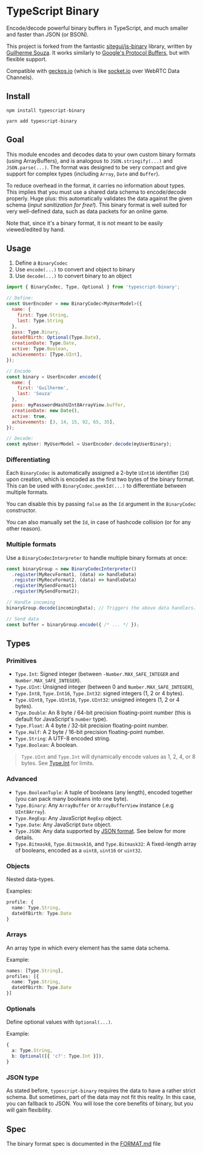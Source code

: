 # TypeScript Binary

Encode/decode powerful binary buffers in TypeScript, and much smaller and faster than JSON (or BSON).

This project is forked from the fantastic [sitegui/js-binary](https://github.com/sitegui/js-binary) library, written by [Guilherme Souza](https://github.com/sitegui). It works similarly to [Google's Protocol Buffers](https://protobuf.dev/), but with flexible support.

Compatible with [geckos.io](https://github.com/geckosio/geckos.io) (which is like [socket.io](https://github.com/socketio/socket.io) over WebRTC Data Channels).

## Install
`npm install typescript-binary`

`yarn add typescript-binary`


## Goal

This module encodes and decodes data to your own custom binary formats (using ArrayBuffers), and is analogous to `JSON.stringify(...)` and `JSON.parse(...)`. The format was designed to be very compact and give support for complex types (including `Array`, `Date` and `Buffer`).

To reduce overhead in the format, it carries no information about types. This implies that you must use a shared data schema to encode/decode properly. Huge plus: this automatically validates the data against the given schema (*input sanitization for free!*). This binary format is well suited for very well-defined data, such as data packets for an online game.

Note that, since it's a binary format, it is not meant to be easily viewed/edited by hand.

## Usage

1. Define a `BinaryCodec`
2. Use `encode(...)` to convert and object to binary
3. Use `decode(...)` to convert binary to an object

```js
import { BinaryCodec, Type, Optional } from 'typescript-binary';

// Define:
const UserEncoder = new BinaryCodec<MyUserModel>({
  name: {
    first: Type.String,
    last: Type.String
  },
  pass: Type.Binary,
  dateOfBirth: Optional(Type.Date),
  creationDate: Type.Date,
  active: Type.Boolean,
  achievements: [Type.UInt],
});

// Encode
const binary = UserEncoder.encode({
  name: {
    first: 'Guilherme',
    last: 'Souza'
  },
  pass: myPasswordHashUInt8ArrayView.buffer,
  creationDate: new Date(),
  active: true,
  achievements: [3, 14, 15, 92, 65, 35],
});

// Decode:
const myUser: MyUserModel = UserEncoder.decode(myUserBinary);
```

### Differentiating 

Each `BinaryCodec` is automatically assigned a 2-byte `UInt16` identifier (`Id`) upon creation,
which is encoded as the first two bytes of the binary format. This can be used with `BinaryCodec.peekId(...)`
to differentiate between multiple formats.

You can disable this by passing `false` as the `Id` argument in the `BinaryCodec` constructor.

You can also manually set the `Id`, in case of hashcode collision (or for any other reason).

### Multiple formats

Use a `BinaryCodecInterpreter` to handle multiple binary formats at once:

```ts
const binaryGroup = new BinaryCodecInterpreter()
  .register(MyRecvFormat1, (data) => handleData)
  .register(MyRecvFormat2, (data) => handleData)
  .register(MySendFormat1)
  .register(MySendFormat2);

// Handle incoming
binaryGroup.decode(incomingData); // Triggers the above data handlers.

// Send data
const buffer = binaryGroup.encode({ /* ... */ });
```

## Types

### Primitives
* `Type.Int`: Signed integer (between `-Number.MAX_SAFE_INTEGER` and `Number.MAX_SAFE_INTEGER`).
* `Type.UInt`: Unsigned integer (between 0 and `Number.MAX_SAFE_INTEGER`),
* `Type.Int8`, `Type.Int16`, `Type.Int32`: signed integers (1, 2 or 4 bytes).
* `Type.UInt8`, `Type.UInt16`, `Type.UInt32`: unsigned integers (1, 2 or 4 bytes).
* `Type.Double`: An 8 byte / 64-bit precision floating-point number (this is default for JavaScript's `number` type).
* `Type.Float`: A 4 byte / 32-bit precision floating-point number.
* `Type.Half`: A 2 byte / 16-bit precision floating-point number.
* `Type.String`: A UTF-8 encoded string.
* `Type.Boolean`: A boolean.

> `Type.UInt` and `Type.Int` will dynamically encode values as 1, 2, 4, or 8 bytes. See [Type.Int](https://github.com/reececomo/typescript-binary/blob/main/src/lib/Type.ts) for limits.

### Advanced
* `Type.BooleanTuple`: A tuple of booleans (any length), encoded together (you can pack many booleans into one byte).
* `Type.Binary`: Any `ArrayBuffer` or `ArrayBufferView` instance (.e.g `UInt8Array`).
* `Type.RegExp`: Any JavaScript `RegExp` object.
* `Type.Date`: Any JavaScript `Date` object.
* `Type.JSON`: Any data supported by [JSON format](http://json.org/). See below for more details.
* `Type.Bitmask8`, `Type.Bitmask16`, and `Type.Bitmask32`: A fixed-length array of booleans, encoded as a `uint8`, `uint16` or `uint32`.

### Objects
Nested data-types.

Examples:

```ts
profile: {
  name: Type.String,
  dateOfBirth: Type.Date
}
```

### Arrays
An array type in which every element has the same data schema.

Example:

```ts
names: [Type.String],
profiles: [{
  name: Type.String,
  dateOfBirth: Type.Date
}]
```

### Optionals
Define optional values with `Optional(...)`.

Example:

```ts
{
  a: Type.String,
  b: Optional([{ 'c?': Type.Int }]),
}
```

### JSON type
As stated before, `typescript-binary` requires the data to have a rather strict schema. But sometimes, part of the data may not fit this reality. In this case, you can fallback to JSON. You will lose the core benefits of binary, but you will gain flexibility.

## Spec
The binary format spec is documented in the [FORMAT.md](./FORMAT.md) file
